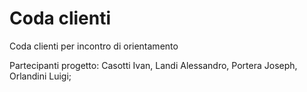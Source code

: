 # Coda clienti
Coda clienti per incontro di orientamento

Partecipanti progetto:
Casotti Ivan, Landi Alessandro, Portera Joseph, Orlandini Luigi;
